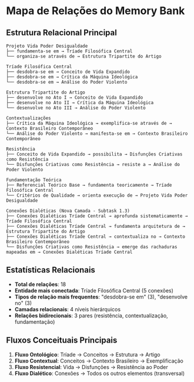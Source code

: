# Mapa de Relações do Memory Bank

## Estrutura Relacional Principal

```
Projeto Vida Poder Desigualdade
├── fundamenta-se em → Tríade Filosófica Central
└── organiza-se através de → Estrutura Tripartite do Artigo

Tríade Filosófica Central
├── desdobra-se em → Conceito de Vida Expandido
├── desdobra-se em → Crítica da Máquina Ideológica  
└── desdobra-se em → Análise do Poder Violento

Estrutura Tripartite do Artigo
├── desenvolve no Ato I → Conceito de Vida Expandido
├── desenvolve no Ato II → Crítica da Máquina Ideológica
└── desenvolve no Ato III → Análise do Poder Violento

Contextualizações
├── Crítica da Máquina Ideológica → exemplifica-se através de → Contexto Brasileiro Contemporâneo
└── Análise do Poder Violento → manifesta-se em → Contexto Brasileiro Contemporâneo

Resistência
├── Conceito de Vida Expandido → possibilita → Disfunções Criativas como Resistência
└── Disfunções Criativas como Resistência → resiste a → Análise do Poder Violento

Fundamentação Teórica  
├── Referencial Teórico Base → fundamenta teoricamente → Tríade Filosófica Central
└── Critérios de Qualidade → orienta execução de → Projeto Vida Poder Desigualdade

Conexões Dialéticas (Nova Camada - Subtask 1.3)
├── Conexões Dialéticas Tríade Central → aprofunda sistematicamente → Tríade Filosófica Central
├── Conexões Dialéticas Tríade Central → fundamenta arquitetura de → Estrutura Tripartite do Artigo
├── Conexões Dialéticas Tríade Central → contextualiza no → Contexto Brasileiro Contemporâneo
└── Disfunções Criativas como Resistência → emerge das rachaduras mapeadas em → Conexões Dialéticas Tríade Central
```

## Estatísticas Relacionais

- **Total de relações**: 18
- **Entidade mais conectada**: Tríade Filosófica Central (5 conexões)  
- **Tipos de relação mais frequentes**: "desdobra-se em" (3), "desenvolve no" (3)
- **Camadas relacionais**: 4 níveis hierárquicos
- **Relações bidirecionais**: 3 pares (resistência, contextualização, fundamentação)

## Fluxos Conceituais Principais

1. **Fluxo Ontológico**: Tríade → Conceitos → Estrutura → Artigo
2. **Fluxo Contextual**: Conceitos → Contexto Brasileiro → Exemplificação
3. **Fluxo Resistencial**: Vida → Disfunções → Resistência ao Poder  
4. **Fluxo Dialético**: Conexões → Todos os outros elementos (transversal)